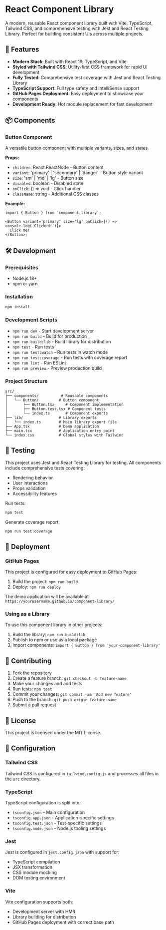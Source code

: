 # React Component Library

A modern, reusable React component library built with Vite, TypeScript, Tailwind CSS, and
comprehensive testing with Jest and React Testing Library. Perfect for building consistent UIs
across multiple projects.

## 🚀 Features

- **Modern Stack**: Built with React 19, TypeScript, and Vite
- **Styled with Tailwind CSS**: Utility-first CSS framework for rapid UI development
- **Fully Tested**: Comprehensive test coverage with Jest and React Testing Library
- **TypeScript Support**: Full type safety and IntelliSense support
- **GitHub Pages Deployment**: Easy deployment to showcase your components
- **Development Ready**: Hot module replacement for fast development

## 📦 Components

### Button Component

A versatile button component with multiple variants, sizes, and states.

**Props:**

- `children`: React.ReactNode - Button content
- `variant`: 'primary' | 'secondary' | 'danger' - Button style variant
- `size`: 'sm' | 'md' | 'lg' - Button size
- `disabled`: boolean - Disabled state
- `onClick`: () => void - Click handler
- `className`: string - Additional CSS classes

**Example:**

```tsx
import { Button } from 'component-library';

<Button variant='primary' size='lg' onClick={() => console.log('Clicked!')}>
  Click me!
</Button>;
```

## 🛠️ Development

### Prerequisites

- Node.js 18+
- npm or yarn

### Installation

```bash
npm install
```

### Development Scripts

- `npm run dev` - Start development server
- `npm run build` - Build for production
- `npm run build:lib` - Build library for distribution
- `npm test` - Run tests
- `npm run test:watch` - Run tests in watch mode
- `npm run test:coverage` - Run tests with coverage report
- `npm run lint` - Run ESLint
- `npm run preview` - Preview production build

### Project Structure

```
src/
├── components/          # Reusable components
│   └── Button/         # Button component
│       ├── Button.tsx     # Component implementation
│       ├── Button.test.tsx # Component tests
│       └── index.ts       # Component exports
├── lib/                # Library exports
│   └── index.ts        # Main library export file
├── App.tsx             # Demo application
├── main.tsx            # Application entry point
└── index.css           # Global styles with Tailwind
```

## 🧪 Testing

This project uses Jest and React Testing Library for testing. All components include comprehensive
tests covering:

- Rendering behavior
- User interactions
- Props validation
- Accessibility features

Run tests:

```bash
npm test
```

Generate coverage report:

```bash
npm run test:coverage
```

## 🚀 Deployment

### GitHub Pages

This project is configured for easy deployment to GitHub Pages:

1. Build the project: `npm run build`
2. Deploy: `npm run deploy`

The demo application will be available at `https://yourusername.github.io/component-library/`

### Using as a Library

To use this component library in other projects:

1. Build the library: `npm run build:lib`
2. Publish to npm or use as a local package
3. Import components: `import { Button } from 'your-component-library'`

## 🤝 Contributing

1. Fork the repository
2. Create a feature branch: `git checkout -b feature-name`
3. Make your changes and add tests
4. Run tests: `npm test`
5. Commit your changes: `git commit -am 'Add new feature'`
6. Push to the branch: `git push origin feature-name`
7. Submit a pull request

## 📄 License

This project is licensed under the MIT License.

## 🔧 Configuration

### Tailwind CSS

Tailwind CSS is configured in `tailwind.config.js` and processes all files in the `src` directory.

### TypeScript

TypeScript configuration is split into:

- `tsconfig.json` - Main configuration
- `tsconfig.app.json` - Application-specific settings
- `tsconfig.test.json` - Test-specific settings
- `tsconfig.node.json` - Node.js tooling settings

### Jest

Jest is configured in `jest.config.json` with support for:

- TypeScript compilation
- JSX transformation
- CSS module mocking
- DOM testing environment

### Vite

Vite configuration supports both:

- Development server with HMR
- Library building for distribution
- GitHub Pages deployment with correct base path
